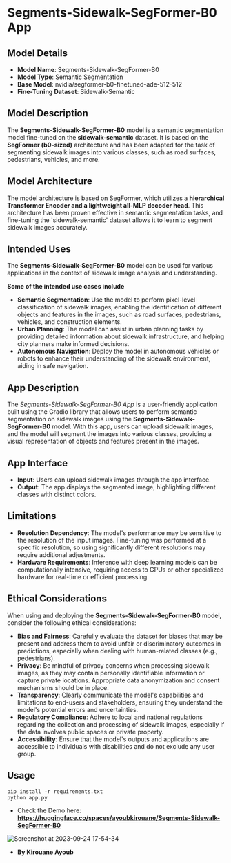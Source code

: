 # Segments-Sidewalk-SegFormer-B0 App

## Model Details

+ **Model Name**: Segments-Sidewalk-SegFormer-B0
+ **Model Type**: Semantic Segmentation
+ **Base Model**: nvidia/segformer-b0-finetuned-ade-512-512
+ **Fine-Tuning Dataset**: Sidewalk-Semantic

## Model Description

The **Segments-Sidewalk-SegFormer-B0** model is a semantic segmentation model fine-tuned on the **sidewalk-semantic** dataset. It is based on the **SegFormer (b0-sized)** architecture and has been adapted for the task of segmenting sidewalk images into various classes, such as road surfaces, pedestrians, vehicles, and more.

## Model Architecture

The model architecture is based on SegFormer, which utilizes a **hierarchical Transformer Encoder and a lightweight all-MLP decoder head**. This architecture has been proven effective in semantic segmentation tasks, and fine-tuning the 'sidewalk-semantic' dataset allows it to learn to segment sidewalk images accurately.

## Intended Uses

The **Segments-Sidewalk-SegFormer-B0** model can be used for various applications in the context of sidewalk image analysis and understanding. 

**Some of the intended use cases include**

+ **Semantic Segmentation**: Use the model to perform pixel-level classification of sidewalk images, enabling the identification of different objects and features in the images, such as road surfaces, pedestrians, vehicles, and construction elements.
+ **Urban Planning**: The model can assist in urban planning tasks by providing detailed information about sidewalk infrastructure, and helping city planners make informed decisions.
+ **Autonomous Navigation**: Deploy the model in autonomous vehicles or robots to enhance their understanding of the sidewalk environment, aiding in safe navigation.

## App Description
The *Segments-Sidewalk-SegFormer-B0 App* is a user-friendly application built using the Gradio library that allows users to perform semantic segmentation on sidewalk images using the **Segments-Sidewalk-SegFormer-B0** model. With this app, users can upload sidewalk images, and the model will segment the images into various classes, providing a visual representation of objects and features present in the images.

## App Interface

+ **Input**: Users can upload sidewalk images through the app interface.
+ **Output**: The app displays the segmented image, highlighting different classes with distinct colors.

## Limitations

+ **Resolution Dependency**: The model's performance may be sensitive to the resolution of the input images. Fine-tuning was performed at a specific resolution, so using significantly different resolutions may require additional adjustments.
+ **Hardware Requirements**: Inference with deep learning models can be computationally intensive, requiring access to GPUs or other specialized hardware for real-time or efficient processing.


## Ethical Considerations

When using and deploying the **Segments-Sidewalk-SegFormer-B0** model, consider the following ethical considerations:

+ **Bias and Fairness**: Carefully evaluate the dataset for biases that may be present and address them to avoid unfair or discriminatory outcomes in predictions, especially when dealing with human-related classes (e.g., pedestrians).
+ **Privacy**: Be mindful of privacy concerns when processing sidewalk images, as they may contain personally identifiable information or capture private locations. Appropriate data anonymization and consent mechanisms should be in place.
+ **Transparency**: Clearly communicate the model's capabilities and limitations to end-users and stakeholders, ensuring they understand the model's potential errors and uncertainties.
+ **Regulatory Compliance**: Adhere to local and national regulations regarding the collection and processing of sidewalk images, especially if the data involves public spaces or private property.
+ **Accessibility**: Ensure that the model's outputs and applications are accessible to individuals with disabilities and do not exclude any user group.

## Usage 
```
pip install -r requirements.txt
python app.py 
```
- Check the Demo here: **https://huggingface.co/spaces/ayoubkirouane/Segments-Sidewalk-SegFormer-B0**


![Screenshot at 2023-09-24 17-54-34](https://github.com/Kirouane-Ayoub/Segments-Sidewalk-SegFormer-B0-App/assets/99510125/8514158f-7fd2-45ae-b78f-a3d02368e49e)

- **By Kirouane Ayoub**
